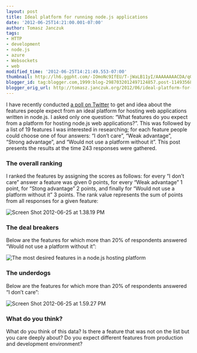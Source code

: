 ```yaml
---
layout: post
title: Ideal platform for running node.js applications
date: '2012-06-25T14:21:00.001-07:00'
author: Tomasz Janczuk
tags:
- HTTP
- development
- node.js
- azure
- Websockets
- web
modified_time: '2012-06-25T14:21:49.553-07:00'
thumbnail: http://lh6.ggpht.com/-IOmoNc9IfEU/T-jWaLB11yI/AAAAAAAACDA/qGr8WaTpcRc/s72-c/Screen%252520Shot%2525202012-06-25%252520at%2525201.38.19%252520PM_thumb%25255B2%25255D.png?imgmax=800
blogger_id: tag:blogger.com,1999:blog-2987032012497124857.post-1149356834471605446
blogger_orig_url: http://tomasz.janczuk.org/2012/06/ideal-platform-for-running-nodejs.html
---
```





I have recently conducted [a poll on Twitter](http://twtpoll.com/1h5q1h) to get and idea about the features people expect from an ideal platform for hosting web applications written in node.js. I asked only one question: “What features do you expect from a platform for hosting node.js web applications?”. This was followed by a list of 19 features I was interested in researching; for each feature people could choose one of four answers: “I don’t care”, “Weak advantage”, “Strong advantage”, and “Would not use a platform without it”. This post presents the results at the time 243 responses were gathered.     

### The overall ranking  

I ranked the features by assigning the scores as follows: for every “I don’t care” answer a feature was given 0 points, for every “Weak advantage” 1 point, for “Stong advantage” 2 points, and finally for “Would not use a platform without it” 3 points. The rank value represents the sum of points from all responses for a given feature:   

 ![Screen Shot 2012-06-25 at 1.38.19 PM](http://lh6.ggpht.com/-IOmoNc9IfEU/T-jWaLB11yI/AAAAAAAACDA/qGr8WaTpcRc/Screen%252520Shot%2525202012-06-25%252520at%2525201.38.19%252520PM_thumb%25255B2%25255D.png?imgmax=800)  

### The deal breakers  

Below are the features for which more than 20% of respondents answered “Would not use a platform without it”:  

 ![The most desired features in a node.js hosting platform](http://lh3.ggpht.com/-hXtxBak3Q84/T-jWahacjuI/AAAAAAAACDQ/9nUSZGhaV-A/Screen%252520Shot%2525202012-06-25%252520at%2525201.49.17%252520PM_thumb%25255B2%25255D.png?imgmax=800)  

### The underdogs   

Below are the features for which more than 20% of respondents answered “I don’t care”:  

 ![Screen Shot 2012-06-25 at 1.59.27 PM](http://lh5.ggpht.com/-wWVgRLwvoKM/T-jWbFMcmsI/AAAAAAAACDg/SWYvW1x-CcA/Screen%252520Shot%2525202012-06-25%252520at%2525201.59.27%252520PM_thumb%25255B3%25255D.png?imgmax=800)      

### What do you think?  

What do you think of this data? Is there a feature that was not on the list but you care deeply about? Do you expect different features from production and development environment?   